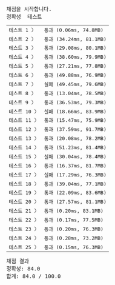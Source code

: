 <pre class="console-content"><div></div><div class="console-heading">채점을 시작합니다.</div><div class="console-message">정확성  테스트</div><table class="console-test-group" data-category="correctness"><tbody><tr data-testcase-id="161396"><td valign="top" class="td-label">테스트 1 <span>〉</span></td><td class="result passed">통과 (0.06ms, 74.8MB)</td></tr><tr data-testcase-id="161397"><td valign="top" class="td-label">테스트 2 <span>〉</span></td><td class="result passed">통과 (34.24ms, 81.1MB)</td></tr><tr data-testcase-id="161398"><td valign="top" class="td-label">테스트 3 <span>〉</span></td><td class="result passed">통과 (29.08ms, 80.1MB)</td></tr><tr data-testcase-id="161399"><td valign="top" class="td-label">테스트 4 <span>〉</span></td><td class="result passed">통과 (38.60ms, 79.9MB)</td></tr><tr data-testcase-id="161400"><td valign="top" class="td-label">테스트 5 <span>〉</span></td><td class="result passed">통과 (27.21ms, 77.8MB)</td></tr><tr data-testcase-id="161401"><td valign="top" class="td-label">테스트 6 <span>〉</span></td><td class="result passed">통과 (49.88ms, 76.9MB)</td></tr><tr data-testcase-id="161402"><td valign="top" class="td-label">테스트 7 <span>〉</span></td><td class="result failed">실패 (49.45ms, 79.6MB)</td></tr><tr data-testcase-id="161403"><td valign="top" class="td-label">테스트 8 <span>〉</span></td><td class="result passed">통과 (13.04ms, 78.5MB)</td></tr><tr data-testcase-id="161404"><td valign="top" class="td-label">테스트 9 <span>〉</span></td><td class="result passed">통과 (36.53ms, 79.3MB)</td></tr><tr data-testcase-id="161405"><td valign="top" class="td-label">테스트 10 <span>〉</span></td><td class="result failed">실패 (18.66ms, 83.9MB)</td></tr><tr data-testcase-id="161406"><td valign="top" class="td-label">테스트 11 <span>〉</span></td><td class="result passed">통과 (15.47ms, 75.9MB)</td></tr><tr data-testcase-id="161407"><td valign="top" class="td-label">테스트 12 <span>〉</span></td><td class="result passed">통과 (37.59ms, 91.7MB)</td></tr><tr data-testcase-id="161408"><td valign="top" class="td-label">테스트 13 <span>〉</span></td><td class="result passed">통과 (20.08ms, 78.2MB)</td></tr><tr data-testcase-id="161409"><td valign="top" class="td-label">테스트 14 <span>〉</span></td><td class="result passed">통과 (51.23ms, 81.4MB)</td></tr><tr data-testcase-id="161410"><td valign="top" class="td-label">테스트 15 <span>〉</span></td><td class="result failed">실패 (30.04ms, 78.4MB)</td></tr><tr data-testcase-id="161411"><td valign="top" class="td-label">테스트 16 <span>〉</span></td><td class="result passed">통과 (16.37ms, 81.7MB)</td></tr><tr data-testcase-id="161412"><td valign="top" class="td-label">테스트 17 <span>〉</span></td><td class="result failed">실패 (17.29ms, 76.3MB)</td></tr><tr data-testcase-id="161413"><td valign="top" class="td-label">테스트 18 <span>〉</span></td><td class="result passed">통과 (39.04ms, 77.1MB)</td></tr><tr data-testcase-id="161414"><td valign="top" class="td-label">테스트 19 <span>〉</span></td><td class="result passed">통과 (22.09ms, 83.6MB)</td></tr><tr data-testcase-id="161415"><td valign="top" class="td-label">테스트 20 <span>〉</span></td><td class="result passed">통과 (27.57ms, 81.1MB)</td></tr><tr data-testcase-id="161416"><td valign="top" class="td-label">테스트 21 <span>〉</span></td><td class="result passed">통과 (0.20ms, 83.1MB)</td></tr><tr data-testcase-id="161417"><td valign="top" class="td-label">테스트 22 <span>〉</span></td><td class="result passed">통과 (0.17ms, 77.5MB)</td></tr><tr data-testcase-id="161418"><td valign="top" class="td-label">테스트 23 <span>〉</span></td><td class="result passed">통과 (0.20ms, 76.3MB)</td></tr><tr data-testcase-id="161419"><td valign="top" class="td-label">테스트 24 <span>〉</span></td><td class="result passed">통과 (0.28ms, 73.2MB)</td></tr><tr data-testcase-id="161420"><td valign="top" class="td-label">테스트 25 <span>〉</span></td><td class="result passed">통과 (0.15ms, 76.3MB)</td></tr></tbody></table><div class="console-heading">채점 결과</div><div class="console-message">정확성: 84.0</div><div class="console-message">합계: 84.0 / 100.0</div></pre>